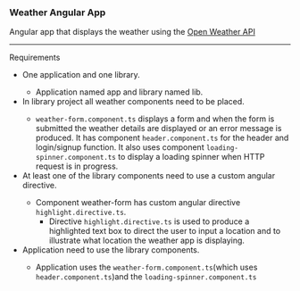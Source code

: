 
<h3>Weather Angular App</h3>
<p>Angular app that displays the weather using the <a href="https://openweathermap.org/api">Open Weather API</a></p>

<hr>

Requirements
<ul>
  <li>One application and one library.</li>
    <ul>
      <li>Application named app and library named lib.</li>
    </ul>
  <li>In library project all weather components need to be placed.</li>
    <ul>
      <li><code>weather-form.component.ts</code> displays a form and when the form is submitted the weather details are displayed or an error message is produced. It has component <code>header.component.ts</code> for the header and login/signup function. It also uses component <code>loading-spinner.component.ts</code> to display a loading spinner when HTTP request is in progress.</li>
    </ul>
  <li>At least one of the library components need to use a custom angular directive.</li>
      <ul>
        <li>Component weather-form has custom angular directive <code>highlight.directive.ts</code>. 
          <ul>
            <li>Directive <code>highlight.directive.ts</code> is used to produce a highlighted text box to direct the user to input a location and to illustrate what location the weather app is displaying.</li>
          </ul>
        </li>
    </ul>
  <li>Application need to use the library components.</li>
      <ul>
        <li>Application uses the <code>weather-form.component.ts</code>(which uses <code>header.component.ts</code>)and the <code>loading-spinner.component.ts</code></li>
    </ul>
</ul>



